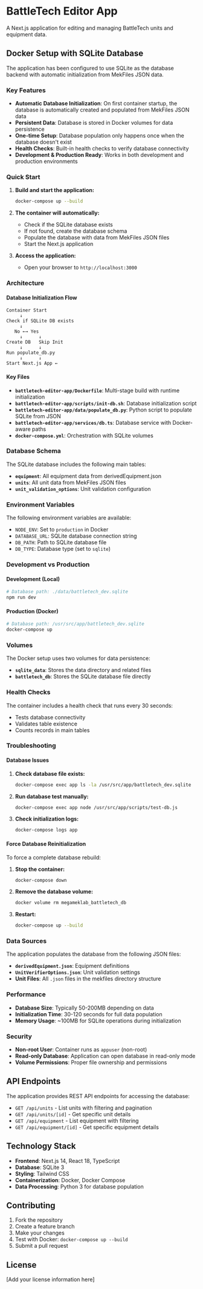 # BattleTech Editor App

A Next.js application for editing and managing BattleTech units and equipment data.

## Docker Setup with SQLite Database

The application has been configured to use SQLite as the database backend with automatic initialization from MekFiles JSON data.

### Key Features

- **Automatic Database Initialization**: On first container startup, the database is automatically created and populated from MekFiles JSON data
- **Persistent Data**: Database is stored in Docker volumes for data persistence
- **One-time Setup**: Database population only happens once when the database doesn't exist
- **Health Checks**: Built-in health checks to verify database connectivity
- **Development & Production Ready**: Works in both development and production environments

### Quick Start

1. **Build and start the application:**
   ```bash
   docker-compose up --build
   ```

2. **The container will automatically:**
   - Check if the SQLite database exists
   - If not found, create the database schema
   - Populate the database with data from MekFiles JSON files
   - Start the Next.js application

3. **Access the application:**
   - Open your browser to `http://localhost:3000`

### Architecture

#### Database Initialization Flow

```
Container Start
     ↓
Check if SQLite DB exists
     ↓
   No ←→ Yes
     ↓      ↓
Create DB   Skip Init
     ↓      ↓
Run populate_db.py
     ↓      ↓
Start Next.js App ←
```

#### Key Files

- **`battletech-editor-app/Dockerfile`**: Multi-stage build with runtime initialization
- **`battletech-editor-app/scripts/init-db.sh`**: Database initialization script
- **`battletech-editor-app/data/populate_db.py`**: Python script to populate SQLite from JSON
- **`battletech-editor-app/services/db.ts`**: Database service with Docker-aware paths
- **`docker-compose.yml`**: Orchestration with SQLite volumes

### Database Schema

The SQLite database includes the following main tables:

- **`equipment`**: All equipment data from derivedEquipment.json
- **`units`**: All unit data from MekFiles JSON files
- **`unit_validation_options`**: Unit validation configuration

### Environment Variables

The following environment variables are available:

- `NODE_ENV`: Set to `production` in Docker
- `DATABASE_URL`: SQLite database connection string
- `DB_PATH`: Path to SQLite database file
- `DB_TYPE`: Database type (set to `sqlite`)

### Development vs Production

#### Development (Local)
```bash
# Database path: ./data/battletech_dev.sqlite
npm run dev
```

#### Production (Docker)
```bash
# Database path: /usr/src/app/battletech_dev.sqlite
docker-compose up
```

### Volumes

The Docker setup uses two volumes for data persistence:

- **`sqlite_data`**: Stores the data directory and related files
- **`battletech_db`**: Stores the SQLite database file directly

### Health Checks

The container includes a health check that runs every 30 seconds:
- Tests database connectivity
- Validates table existence
- Counts records in main tables

### Troubleshooting

#### Database Issues

1. **Check database file exists:**
   ```bash
   docker-compose exec app ls -la /usr/src/app/battletech_dev.sqlite
   ```

2. **Run database test manually:**
   ```bash
   docker-compose exec app node /usr/src/app/scripts/test-db.js
   ```

3. **Check initialization logs:**
   ```bash
   docker-compose logs app
   ```

#### Force Database Reinitialization

To force a complete database rebuild:

1. **Stop the container:**
   ```bash
   docker-compose down
   ```

2. **Remove the database volume:**
   ```bash
   docker volume rm megameklab_battletech_db
   ```

3. **Restart:**
   ```bash
   docker-compose up --build
   ```

### Data Sources

The application populates the database from the following JSON files:

- **`derivedEquipment.json`**: Equipment definitions
- **`UnitVerifierOptions.json`**: Unit validation settings
- **Unit Files**: All `.json` files in the mekfiles directory structure

### Performance

- **Database Size**: Typically 50-200MB depending on data
- **Initialization Time**: 30-120 seconds for full data population
- **Memory Usage**: ~100MB for SQLite operations during initialization

### Security

- **Non-root User**: Container runs as `appuser` (non-root)
- **Read-only Database**: Application can open database in read-only mode
- **Volume Permissions**: Proper file ownership and permissions

## API Endpoints

The application provides REST API endpoints for accessing the database:

- `GET /api/units` - List units with filtering and pagination
- `GET /api/units/[id]` - Get specific unit details
- `GET /api/equipment` - List equipment with filtering
- `GET /api/equipment/[id]` - Get specific equipment details

## Technology Stack

- **Frontend**: Next.js 14, React 18, TypeScript
- **Database**: SQLite 3
- **Styling**: Tailwind CSS
- **Containerization**: Docker, Docker Compose
- **Data Processing**: Python 3 for database population

## Contributing

1. Fork the repository
2. Create a feature branch
3. Make your changes
4. Test with Docker: `docker-compose up --build`
5. Submit a pull request

## License

[Add your license information here]
